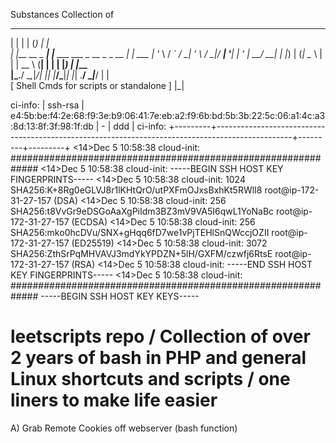 Substances Collection of  
  _                                       _       _        
 | |             | |                     (_)     | |      
 | |__   __ _ ___| |__      ___  ___ _ __ _ _ __ | |_ ___ 
 | '_ \ / _` / __| '_ \    / __|/ __| '__| | '_ \| __/ __|
 | |_) | (_| \__ \ | | |   \__ \ (__| |  | | |_) | |_\__ \
 |_.__/ \__,_|___/_| |_|   |___/\___|_|  |_| .__/ \__|___/
                                           | |            
 [ Shell Cmds for scripts or standalone ]  |_|            

 ci-info: | ssh-rsa | e4:5b:be:f4:2e:68:f9:3e:b9:06:41:7e:eb:a2:f9:6b:bd:5b:3b:22:5c:06:a1:4c:a3:8d:13:8f:3f:98:1f:db |    -    |   ddd   |
ci-info: +---------+-------------------------------------------------------------------------------------------------+---------+---------+
<14>Dec  5 10:58:38 cloud-init: #############################################################
<14>Dec  5 10:58:38 cloud-init: -----BEGIN SSH HOST KEY FINGERPRINTS-----
<14>Dec  5 10:58:38 cloud-init: 1024 SHA256:K+8Rg0eGLVJ8r1lKHtQrO/utPXFmOJxsBxhKt5RWlI8 root@ip-172-31-27-157 (DSA)
<14>Dec  5 10:58:38 cloud-init: 256 SHA256:t8VvGr9eDSGoAaXgPiIdm3BZ3mV9VA5I6qwL1YoNaBc root@ip-172-31-27-157 (ECDSA)
<14>Dec  5 10:58:38 cloud-init: 256 SHA256:mko0hcDVu/SNX+gHqq6fD7we1vPjTEHlSnQWccjOZII root@ip-172-31-27-157 (ED25519)
<14>Dec  5 10:58:38 cloud-init: 3072 SHA256:ZthSrPqMHVAVJ3mdYkYPDZN+5lH/GXFM/czwfj6RtsE root@ip-172-31-27-157 (RSA)
<14>Dec  5 10:58:38 cloud-init: -----END SSH HOST KEY FINGERPRINTS-----
<14>Dec  5 10:58:38 cloud-init: #############################################################
-----BEGIN SSH HOST KEY KEYS-----



# leetscripts repo  / Collection of over 2 years of bash in PHP and general Linux shortcuts and scripts / one liners to make life easier

A) Grab Remote Cookies off webserver (bash function)

